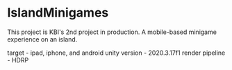 # IslandMinigames
This project is KBI's 2nd project in production. A mobile-based minigame experience on an island. 

target - ipad, iphone, and android
unity version - 2020.3.17f1
render pipeline - HDRP
 